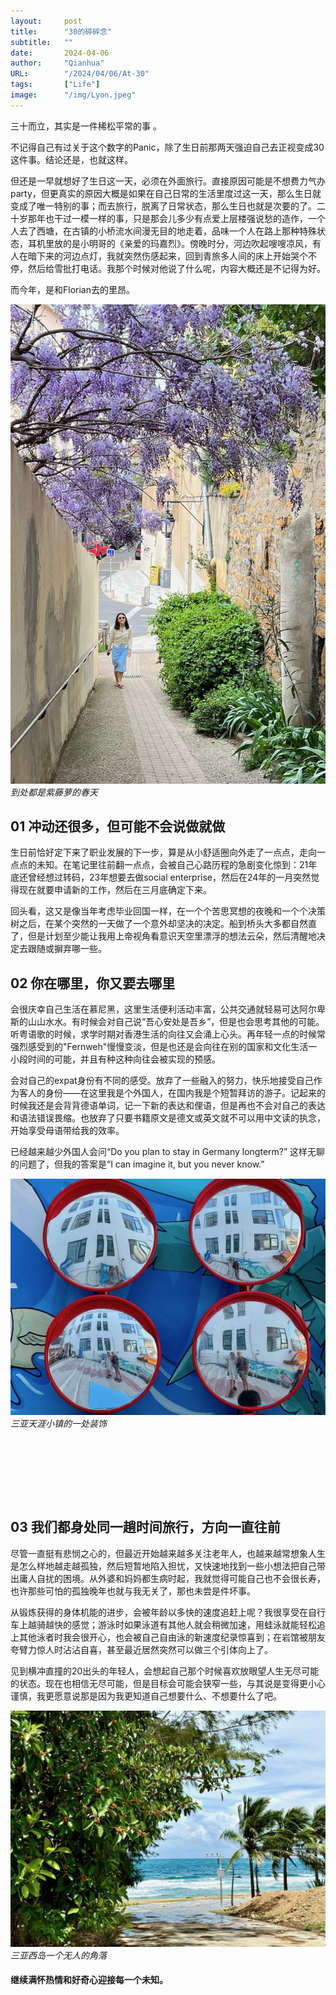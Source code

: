 ```yaml
---
layout:     post 
title:      "30的碎碎念"
subtitle:   ""
date:       2024-04-06
author:     "Qianhua"
URL:        "/2024/04/06/At-30"
tags:       ["Life"]
image:      "/img/Lyon.jpeg"
---
```


三十而立，其实是一件稀松平常的事 。

不记得自己有过关于这个数字的Panic，除了生日前那两天强迫自己去正视变成30这件事。结论还是，也就这样。

但还是一早就想好了生日这一天，必须在外面旅行。直接原因可能是不想费力气办party，但更真实的原因大概是如果在自己日常的生活里度过这一天，那么生日就变成了唯一特别的事；而去旅行，脱离了日常状态，那么生日也就是次要的了。二十岁那年也干过一模一样的事，只是那会儿多少有点爱上层楼强说愁的造作，一个人去了西塘，在古镇的小桥流水间漫无目的地走着，品味一个人在路上那种特殊状态，耳机里放的是小明哥的《亲爱的玛嘉烈》。傍晚时分，河边吹起嗖嗖凉风，有人在暗下来的河边点灯，我就突然伤感起来，回到青旅多人间的床上开始哭个不停，然后给雪批打电话。我那个时候对他说了什么呢，内容大概还是不记得为好。

而今年，是和Florian去的里昂。

![是春天呢](/img/Purple-Wisteria-in-Lyon.jpeg)
*到处都是紫藤萝的春天*



## 01 冲动还很多，但可能不会说做就做

生日前恰好定下来了职业发展的下一步，算是从小舒适圈向外走了一点点，走向一点点的未知。在笔记里往前翻一点点，会被自己心路历程的急剧变化惊到：21年底还曾经想过转码，23年想要去做social enterprise，然后在24年的一月突然觉得现在就要申请新的工作，然后在三月底确定下来。

回头看，这又是像当年考虑毕业回国一样，在一个个苦思冥想的夜晚和一个个决策树之后，在某个突然的一天做了一个意外却坚决的决定。船到桥头大多都自然直了，但是计划至少能让我用上帝视角看意识天空里漂浮的想法云朵，然后清醒地决定去跟随或摒弃哪一些。



## 02 你在哪里，你又要去哪里

会很庆幸自己生活在慕尼黑，这里生活便利活动丰富，公共交通就轻易可达阿尔卑斯的山山水水。有时候会对自己说“吾心安处是吾乡”，但是也会思考其他的可能。听粤语歌的时候，求学时期对香港生活的向往又会涌上心头。再年轻一点的时候常强烈感受到的"Fernweh"慢慢变淡，但是也还是会向往在别的国家和文化生活一小段时间的可能，并且有种这种向往会被实现的预感。

会对自己的expat身份有不同的感受。放弃了一些融入的努力，快乐地接受自己作为客人的身份——在这里我是个外国人，在国内我是个短暂拜访的游子。记起来的时候我还是会背背德语单词，记一下新的表达和俚语，但是再也不会对自己的表达和语法错误畏缩。也放弃了只要书籍原文是德文或英文就不可以用中文读的执念，开始享受母语带给我的效率。

已经越来越少外国人会问“Do you plan to stay in Germany longterm?” 这样无聊的问题了，但我的答案是“I can imagine it, but you never know.”

![天涯小镇一角](/img/Tianya-town-mirrors.jpeg)
*三亚天涯小镇的一处装饰*

<div style="margin-bottom: 10em;"></div>

## 03 我们都身处同一趟时间旅行，方向一直往前

尽管一直挺有悲悯之心的，但最近开始越来越多关注老年人，也越来越常想象人生是怎么样地越走越孤独，然后短暂地陷入担忧，又快速地找到一些小想法把自己带出庸人自扰的困境。从外婆和妈妈都生病时起，我就觉得可能自己也不会很长寿，也许那些可怕的孤独晚年也就与我无关了，那也未尝是件坏事。

从锻炼获得的身体机能的进步，会被年龄以多快的速度追赶上呢？我很享受在自行车上越骑越快的感觉；游泳时如果泳道有其他人就会稍微加速，用蛙泳就能轻松追上其他泳者时我会很开心，也会被自己自由泳的新速度纪录惊喜到；在岩馆被朋友夸臂力惊人时沾沾自喜，甚至最近居然突然可以做三个引体向上了。

见到横冲直撞的20出头的年轻人，会想起自己那个时候喜欢放眼望人生无尽可能的状态。现在也相信无尽可能，但是目标会可能会狭窄一些，与其说是变得更小心谨慎，我更愿意说那是因为我更知道自己想要什么、不想要什么了吧。

![西岛一个未开发的角落](/img/West-Island.jpeg)
*三亚西岛一个无人的角落*


#### 继续满怀热情和好奇心迎接每一个未知。